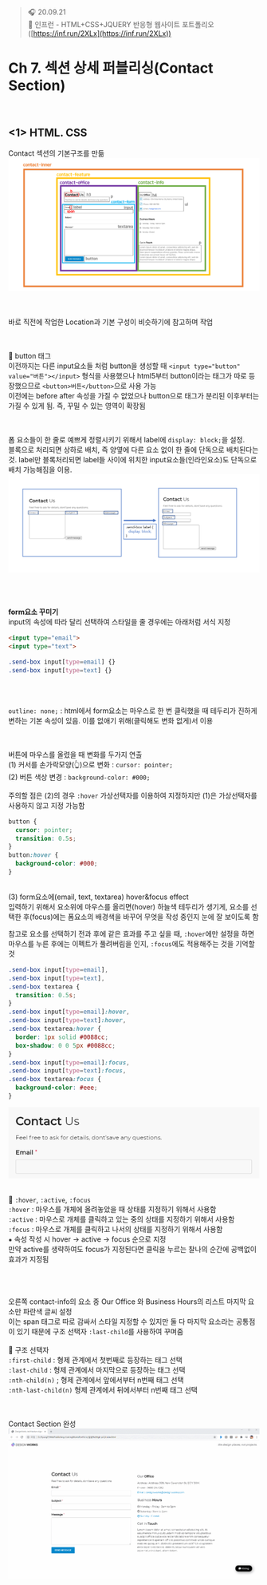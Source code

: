 ﻿> 🎧 20.09.21 <br>
> 🧩 인프런 - HTML+CSS+JQUERY 반응형 웹사이트 포트폴리오 ([https://inf.run/2XLx](https://inf.run/2XLx))

# Ch 7. 섹션 상세 퍼블리싱(Contact Section)

<br>

## <1> HTML. CSS

Contact 섹션의 기본구조를 만듦<br>
![Contact Section 구조](./Img/7-1.PNG)<br>
<br><br>

바로 직전에 작업한 Location과 기본 구성이 비슷하기에 참고하며 작업<br>
<br><br>

🍕 button 태그<br>
이전까지는 다른 input요소들 처럼 button을 생성할 때 `<input type="button" value="버튼"></input>` 형식을 사용했으나 html5부터 button이라는 태그가 따로 등장했으므로 `<button>버튼</button>`으로 사용 가능<br>
이전에는 before after 속성을 가질 수 없었으나 button으로 태그가 분리된 이후부터는 가질 수 있게 됨. 즉, 꾸밀 수 있는 영역이 확장됨<br>

<br><br>
폼 요소들이 한 줄로 예쁘게 정렬시키기 위해서 label에 `display: block;`을 설정.<br>
블록으로 처리되면 상하로 배치, 즉 양옆에 다른 요소 없이 한 줄에 단독으로 배치된다는 것. label만 블록처리되면 label들 사이에 위치한 input요소들(인라인요소)도 단독으로 배치 가능해짐을 이용.<br>
![display: block;](./Img/7-2.PNG)<br>
<br><br>
<br>



**form요소 꾸미기**<br>
input의 속성에 따라 달리 선택하여 스타일을 줄 경우에는 아래처럼 서식 지정<br>
```html
<input type="email">
<input type="text">
```
```css
.send-box input[type=email] {}
.send-box input[type=text] {}
```
<br><br>

`outline: none;` : html에서 form요소는 마우스로 한 번 클릭했을 때 테두리가 진하게 변하는 기본 속성이 있음. 이를 없애기 위해(클릭해도 변화 없게)서 이용<br>
<br><br>

버튼에 마우스를 올렸을 때 변화를 두가지 연출<br>
(1) 커서를 손가락모양(👆)으로 변화 : `cursor: pointer;`<br>
(2) 버튼 색상 변경 : `background-color: #000;`<br>
<br>
주의할 점은 (2)의 경우 `:hover` 가상선택자를 이용하여 지정하지만 (1)은 가상선택자를 사용하지 않고 지정 가능함<br>

```css
button {
  cursor: pointer;
  transition: 0.5s;
}
button:hover {
  background-color: #000;
}
```
<br>
(3) form요소에(email, text, textarea) hover&focus effect<br>
입력하기 위해서 요소위에 마우스를 올리면(hover) 하늘색 테두리가 생기게, 요소를 선택한 후(focus)에는 폼요소의 배경색을 바꾸어 무엇을 작성 중인지 눈에 잘 보이도록 함<br>

참고로 요소를 선택하기 전과 후에 같은 효과를 주고 싶을 때, `:hover`에만 설정을 하면 마우스를 누른 후에는 이펙트가 풀려버림을 인지, `:focus`에도 적용해주는 것을 기억할 것<br>

```css
.send-box input[type=email],
.send-box input[type=text],
.send-box textarea {
  transition: 0.5s;
}
.send-box input[type=email]:hover,
.send-box input[type=text]:hover,
.send-box textarea:hover {
  border: 1px solid #0088cc;
  box-shadow: 0 0 5px #0088cc;
}
.send-box input[type=email]:focus,
.send-box input[type=text]:focus,
.send-box textarea:focus {
  background-color: #eee;
}
```
![hover & focus](./Img/7-3.gif)<br>
<br>

🍕 `:hover`, `:active`, `:focus` <br>
`:hover` : 마우스를 개체에 올려놓았을 때 상태를 지정하기 위해서 사용함<br>
`:active` : 마우스로 개체를 클릭하고 있는 중의 상태를 지정하기 위해서 사용함<br>
`:focus` : 마우스로 개체를 클릭하고 나서의 상태를 지정하기 위해서 사용함<br>
 ⁕ 속성 작성 시 hover -> active -> focus 순으로 지정<br>
만약 active를 생략하여도 focus가 지정된다면 클릭을 누르는 찰나의 순간에 공백없이 효과가 지정됨<br>
<br><br>
<br>


오른쪽 contact-info의 요소 중 Our Office 와 Business Hours의 리스트 마지막 요소만 파란색 글씨 설정<br>
이는 span 태그로 따로 감싸서 스타일 지정할 수 있지만 둘 다 마지막 요소라는 공통점이 있기 때문에 구조 선택자 `:last-child`를 사용하여 꾸며줌<br>
<br>
🍕 구조 선택자<br>
`:first-child` : 형제 관계에서 첫번째로 등장하는 태그 선택<br>
`:last-child` : 형제 관계에서 마지막으로 등장하는 태그 선택<br>
`:nth-child(n)` ; 형제 관계에서 앞에서부터 n번째 태그 선택<br>
`:nth-last-child(n)` 형제 관계에서 뒤에서부터 n번째 태그 선택<br>
<br><br>

Contact Section 완성<br>
![Contact Seection](./Img/7-4.gif) <br>
